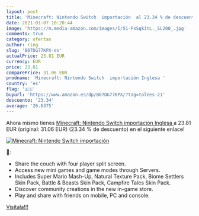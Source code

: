 ```yaml
---
layout: post
title: 'Minecraft: Nintendo Switch  importación  al 23.34 % de descuento'
date: 2021-01-07 10:20:44
image: 'https://m.media-amazon.com/images/I/51-PxSqkitL._SL200_.jpg'
comments: true
category: ofertas
author: ring
slug: 'B07DG77KPX-es'
actualPrice: 23.81 EUR
currency: EUR
price: 23.81
comparePrice: 31.06 EUR
prodname: 'Minecraft: Nintendo Switch  importación Inglesa '
country: 'es'
flag: '🇪🇸'
buyurl: 'https://www.amazon.es/dp/B07DG77KPX/?tag=tolees-21'
descuento: '23.34'
average: '26.6375'
---
```


Ahora mismo tienes [Minecraft: Nintendo Switch  importación Inglesa ](https://www.amazon.es/dp/B07DG77KPX/?tag=tolees-21) a 23.81 EUR (original: 31.06 EUR) (23.34 %  de descuento) en el siguiente enlace!

[![Minecraft: Nintendo Switch  importación ](https://m.media-amazon.com/images/I/51-PxSqkitL._SL200_.jpg)](https://www.amazon.es/dp/B07DG77KPX/?tag=tolees-21)

🔎:

- Share the couch with four player split screen.
- Access new mini games and game modes through Servers.
- Includes Super Mario Mash-Up, Natural Texture Pack, Biome Settlers Skin Pack, Battle & Beasts Skin Pack, Campfire Tales Skin Pack.
- Discover community creations in the new in-game store.
- Play and share with friends on mobile, PC and console.

[Visítala!!!](https://www.amazon.es/dp/B07DG77KPX/?tag=tolees-21)
